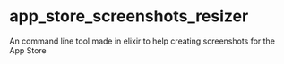 # app_store_screenshots_resizer
An command line tool made in elixir to help creating screenshots for the App Store
